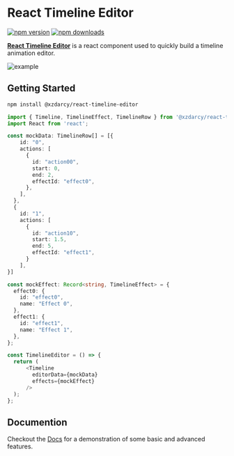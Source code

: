 # React Timeline Editor
[![npm version](https://img.shields.io/npm/v/@xzdarcy/react-timeline-editor.svg?style=flat-square)](https://www.npmjs.com/package/@xzdarcy/react-timeline-editor)
[![npm downloads](https://img.shields.io/npm/dm/@xzdarcy/react-timeline-editor.svg?style=flat-square)](https://www.npmjs.com/package/@xzdarcy/react-timeline-editor)

**[React Timeline Editor](https://zdarcy.com/)** is a react component used to quickly build a timeline animation editor.

![example](https://github.com/xzdarcy/react-timeline-editor/blob/f79d85eee8a723e5210c04232daf2c51888418c0/public/assets/timeline.gif)
## Getting Started

```bash
npm install @xzdarcy/react-timeline-editor
```

```ts
import { Timeline, TimelineEffect, TimelineRow } from '@xzdarcy/react-timeline-editor';
import React from 'react';

const mockData: TimelineRow[] = [{
    id: "0",
    actions: [
      {
        id: "action00",
        start: 0,
        end: 2,
        effectId: "effect0",
      },
    ],
  },
  {
    id: "1",
    actions: [
      {
        id: "action10",
        start: 1.5,
        end: 5,
        effectId: "effect1",
      }
    ],
}]

const mockEffect: Record<string, TimelineEffect> = {
  effect0: {
    id: "effect0",
    name: "Effect 0",
  },
  effect1: {
    id: "effect1",
    name: "Effect 1",
  },
};

const TimelineEditor = () => {
  return (
      <Timeline
        editorData={mockData}
        effects={mockEffect}
      />
  );
};
```

## Documention
Checkout the [Docs](https://zdarcy.com/) for a demonstration of some basic and advanced features.

